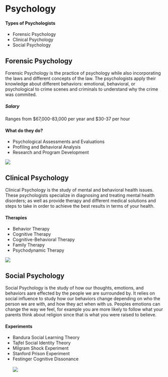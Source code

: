<!DOCTYPE html>
<html>
<head>
  <h1>Psychology</h1>
</head>
<body>
  <h4>Types of Psychologists</h4>
  <ul>
    <li>Forensic Psychology</li>
    <li>Clinical Psychology</li>
    <li>Social Psychology</li>
  </ul>
  <h2>Forensic Psychology</h2>
  <p>Forensic Psychology is the practice of psychology while also incorporating the laws and different concepts of the law. The psychologists apply their knowledge about different behaviors: emotional, behavioral, or psychological to crime scenes and criminals to understand why the crime was commited.</p>
<h5>Salary</h5>
<p>Ranges from $67,000-83,000 per year and $30-37 per hour</p>
  <h4>What do they do?</h4>
  <ul>
   <li>Psychological Assessments and Evaluations</li> 
    <li>Profiling and Behavioral Analysis</li>
    <li>Research and Program Development</li>
  </ul>
 <img src=https://github.com/nicolepyle/Whitney-Computer-Science/assets/145697975/d0e8fc0a-4c51-442a-9187-f836abeae405)/>

  <h2>Clinical Psychology</h2>
    <p>Clinical Psychology is the study of mental and behavioral health issues. These psychologists specialize in diagnosing and treating mental health disorders; as well as provide therapy and different medical solutions and steps to take in order to achieve the best results in terms of your health.</p>
    <h4>Therapies</h4>
    <ul>
      <li>Behavior Therapy</li>
      <li>Cognitive Therapy</li>
      <li>Cognitive-Behavioral Therapy</li>
      <li>Family Therapy</li>
      <li>Psychodynamic Therapy</li>
    </ul>
    <img src=https://github.com/nicolepyle/Whitney-Computer-Science/assets/145697975/df3a46bf-3711-4a9d-bd06-d4c7496ffd92)/>

  <h2>Social Psychology</h2>
    <p>Social Psychology is the study of how our thoughts, emotions, and behaviors aare effected by the people we are surrounded by. It relies on social influence to study how our behaviors change depending on who the person we are with, and how they act when with us. Peoples emotions can change the way we feel, for example you are more likely to follow what your parents think about religion since that is what you were raised to believe.</p>
    <h4>Experiments</h4>
    <ul>
      <li>Bandura Social Learning Theory</li>
      <li>Tajfel Social Identity Theory</li>
      <li>Milgram Shock Experiment</li>
      <li>Stanford Prison Experiment</li>
      <li>Festinger Cognitive Dissonance</li>
      <br>
    <img src=https://github.com/nicolepyle/Whitney-Computer-Science/assets/145697975/8658e355-7301-4f55-a8d6-a0d479cdd243)/>
</body>
